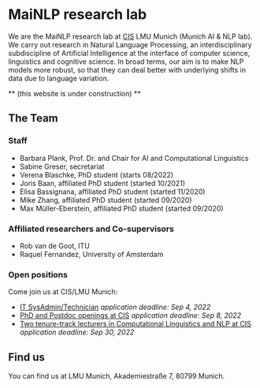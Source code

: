 
# MaiNLP research lab

We are the MaiNLP research lab at [CIS](https://www.cis.lmu.de/) LMU Munich (Munich AI & NLP lab). We carry out research in Natural Language Processing, an interdisciplinary subdiscipline of Artificial Intelligence at the interface of computer science, linguistics and cognitive science. In broad terms, our aim is to make NLP models more robust, so that they can deal better with underlying shifts in data due to language variation. 

** (this website is under construction) **

## The Team 

### Staff

- Barbara Plank, Prof. Dr. and Chair for AI and Computational Linguistics
- Sabine Greser, secretariat
- Verena Blaschke, PhD student (starts 08/2022)
- Joris Baan, affiliated PhD student (started 10/2021)
- Elisa Bassignana, affiliated PhD student  (started 11/2020)
- Mike Zhang, affiliated PhD student (started 09/2020)
- Max Müller-Eberstein, affiliated PhD student  (started 09/2020)

### Affiliated researchers and Co-supervisors

- Rob van de Goot, ITU
- Raquel Fernandez, University of Amsterdam


### Open positions

Come join us at CIS/LMU Munich:

- [IT SysAdmin/Technician](https://job-portal.lmu.de/jobposting/bef17f226d9d8ef5f52a6bbb77762d1cf9870b6a0) *application deadline: Sep 4, 2022*
- [PhD and Postdoc openings at CIS](https://www.cis.lmu.de/web/jobs2022.html) *application deadline: Sep 8, 2022*
- [Two tenure-track lecturers in Computational Linguistics and NLP at CIS](https://www.cis.lmu.de/web/arpositions2022.html) *application deadline: Sep 30, 2022*


## Find us

You can find us at LMU Munich, Akademiestraße 7, 80799 Munich. 
